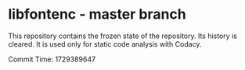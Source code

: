 # libfontenc - master branch

This repository contains the frozen state of the repository.
Its history is cleared. It is used only for static code
analysis with Codacy.

Commit Time: 1729389647